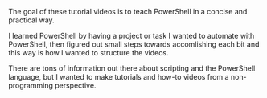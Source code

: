 The goal of these tutorial videos is to teach PowerShell in a concise and practical way.

I learned PowerShell by having a project or task I wanted to automate with PowerShell, then figured out small steps towards accomlishing each bit and this way is how I wanted to structure the videos.

There are tons of information out there about scripting and the PowerShell language, but I wanted to make tutorials and how-to videos from a non-programming perspective.